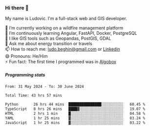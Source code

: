 ### Hi there 👋

My name is Ludovic. I'm a full-stack web and GIS developer.

 🔭 I’m currently working on a wildfire management platform<br/>
 🌱 I’m continuously learning Angular, FastAPI, Docker, PostgreSQL<br/>
 👯 I like GIS tools such as Geopandas, PostGIS, GDAL<br/>
 💬 Ask me about energy transition or travels<br/>
 📫 How to reach me: ludo.beghin@gmail.com or [Linkedin](https://www.linkedin.com/in/ludovic-beghin/)<br/>
 😄 Pronouns: He/Him<br/>
 ⚡ Fun fact: The first time I programmed was in [Algobox](https://fr.wikipedia.org/wiki/Algobox)<br/>

##### Programming stats
<!--START_SECTION:waka-->

```txt
From: 31 May 2024 - To: 30 June 2024

Total Time: 43 hrs 57 mins

Python       26 hrs 44 mins  ███████████████░░░░░░░░░░   60.45 %
TypeScript   8 hrs 26 mins   ████▓░░░░░░░░░░░░░░░░░░░░   19.07 %
HTML         2 hrs 1 min     █░░░░░░░░░░░░░░░░░░░░░░░░   04.58 %
YAML         1 hr 25 mins    ▓░░░░░░░░░░░░░░░░░░░░░░░░   03.24 %
JavaScript   1 hr 25 mins    ▓░░░░░░░░░░░░░░░░░░░░░░░░   03.22 %
```

<!--END_SECTION:waka-->

